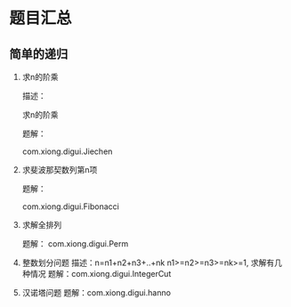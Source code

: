 # 题目汇总

## 简单的递归

1. 求n的阶乘

    描述：
    
    求n的阶乘
    
    题解：

    com.xiong.digui.Jiechen

2. 求斐波那契数列第n项

    题解：
    
    com.xiong.digui.Fibonacci

3. 求解全排列

    题解： com.xiong.digui.Perm

4. 整数划分问题
    描述：n=n1+n2+n3+..+nk  n1>=n2>=n3>=nk>=1, 求解有几种情况
    题解：com.xiong.digui.IntegerCut
5. 汉诺塔问题
    题解：com.xiong.digui.hanno